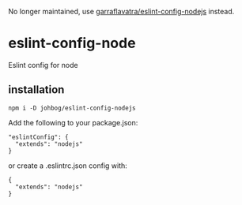 No longer maintained, use [garraflavatra/eslint-config-nodejs](https://github.com/garraflavatra/eslint-config-nodejs) instead.

# eslint-config-node
Eslint config for node

## installation
`npm i -D johbog/eslint-config-nodejs`

Add the following to your package.json:

    "eslintConfig": {
      "extends": "nodejs"
    }

or create a .eslintrc.json config with:

    {
      "extends": "nodejs"
    }
